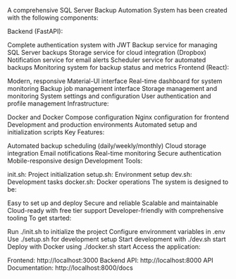 A comprehensive SQL Server Backup Automation System has been created with the following components:

Backend (FastAPI):

Complete authentication system with JWT
Backup service for managing SQL Server backups
Storage service for cloud integration (Dropbox)
Notification service for email alerts
Scheduler service for automated backups
Monitoring system for backup status and metrics
Frontend (React):

Modern, responsive Material-UI interface
Real-time dashboard for system monitoring
Backup job management interface
Storage management and monitoring
System settings and configuration
User authentication and profile management
Infrastructure:

Docker and Docker Compose configuration
Nginx configuration for frontend
Development and production environments
Automated setup and initialization scripts
Key Features:

Automated backup scheduling (daily/weekly/monthly)
Cloud storage integration
Email notifications
Real-time monitoring
Secure authentication
Mobile-responsive design
Development Tools:

init.sh: Project initialization
setup.sh: Environment setup
dev.sh: Development tasks
docker.sh: Docker operations
The system is designed to be:

Easy to set up and deploy
Secure and reliable
Scalable and maintainable
Cloud-ready with free tier support
Developer-friendly with comprehensive tooling
To get started:

Run ./init.sh to initialize the project
Configure environment variables in .env
Use ./setup.sh for development setup
Start development with ./dev.sh start
Deploy with Docker using ./docker.sh start
Access the application:

Frontend: http://localhost:3000
Backend API: http://localhost:8000
API Documentation: http://localhost:8000/docs
